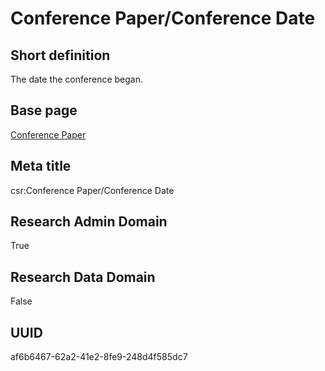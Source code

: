 # Conference Paper/Conference Date
## Short definition
The date the conference began.
## Base page
[Conference Paper](https://github.com/EuroCRIS/CASRAI-Dictionairies/blob/main/Objects/Conference%20Paper.md)
## Meta title
csr:Conference Paper/Conference Date
## Research Admin Domain
True
## Research Data Domain
False
## UUID
af6b6467-62a2-41e2-8fe9-248d4f585dc7
